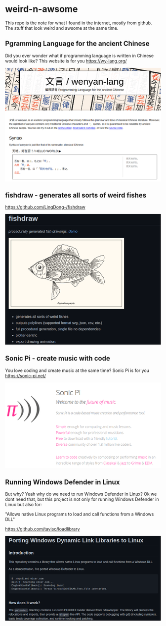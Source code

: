 # weird-n-awsome
This repo is the note for what I found in the internet, mostly from github. The stuff that look weird and awsome at the same time.

## Pgramming Language for the ancient Chinese
Did you ever wonder what if programming language is written in Chinese would look like? This website is for you 
https://wy-lang.org/

![wy-lang](./images/wy-lang.org.png)

## fishdraw - generates all sorts of weird fishes
https://github.com/LingDong-/fishdraw

![fishdraw](./images/fishdraw.png)

## Sonic Pi - create music with code
You love coding and create music at the same time? Sonic Pi is for you 
https://sonic-pi.net/

![sonic-pi](./images/sonic-pi.png)

## Running Windows Defender in Linux
But why? Yeah why do we need to run Windows Defender in Linux? Ok we dont need that, but this project is not only for running Windows Defender in Linux but also for: 

"Allows native Linux programs to load and call functions from a Windows DLL"

https://github.com/taviso/loadlibrary


![loadlibrary](./images/loadlibrary.png)
